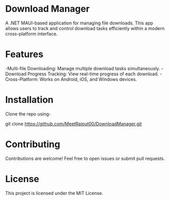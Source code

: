 # Download Manager
A .NET MAUI-based application for managing file downloads. This app allows users to track and control download tasks efficiently within a modern cross-platform interface.

# Features
-Multi-file Downloading: Manage multiple download tasks simultaneously.
-Download Progress Tracking: View real-time progress of each download.
-Cross-Platform: Works on Android, iOS, and Windows devices.

# Installation
Clone the repo using-

git clone https://github.com/MeetRajput00/DownloadManager.git

# Contributing
Contributions are welcome! Feel free to open issues or submit pull requests.

# License
This project is licensed under the MIT License.
